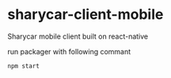 # sharycar-client-mobile
Sharycar mobile client built on react-native

run packager with following commant

```npm start```
